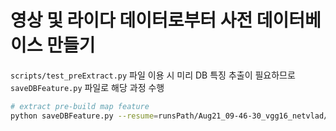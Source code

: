 # 영상 및 라이다 데이터로부터 사전 데이터베이스 만들기

```scripts/test_preExtract.py``` 파일 이용 시 미리 DB 특징 추출이 필요하므로 ```saveDBFeature.py``` 파일로 해당 과정 수행

```bash
# extract pre-build map feature
python saveDBFeature.py --resume=runsPath/Aug21_09-46-30_vgg16_netvlad/ --dataset=NIA
```